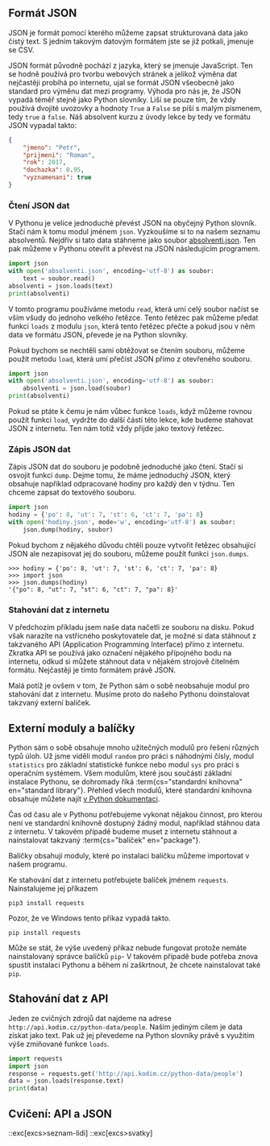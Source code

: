 ## Formát JSON

JSON je formát pomocí kterého můžeme zapsat strukturovaná data jako čistý text. S jedním takovým datovým formátem jste se již potkali, jmenuje se CSV.

JSON formát původně pochází z jazyka, který se jmenuje JavaScript. Ten se hodně používá pro tvorbu webových stránek a jelikož výměna dat nejčastěji probíhá po internetu, ujal se formát JSON všeobecně jako standard pro výměnu dat mezi programy. Výhoda pro nás je, že JSON vypadá téměř stejně jako Python slovníky. Liší se pouze tím, že vždy používá dvojité uvozovky a hodnoty `True` a `False` se píší s malým písmenem, tedy `true` a `false`. Náš absolvent kurzu z úvody lekce by tedy ve formátu JSON vypadal takto:

```json
{
    "jmeno": "Petr",
    "prijmeni": "Roman",
    "rok": 2017,
    "dochazka": 0.95,
    "vyznamenani": true
}
```

### Čtení JSON dat

V Pythonu je velice jednoduché převést JSON na obyčejný Python slovník. Stačí nám k tomu modul jménem `json`. Vyzkoušíme si to na našem seznamu absolventů. Nejdřív si tato data stáhneme jako soubor [absolventi.json](assets/absolventi.json). Ten pak můžeme v Pythonu otevřít a převést na JSON následujícím programem.

```py
import json
with open('absolventi.json', encoding='utf-8') as soubor:
    text = soubor.read()
absolventi = json.loads(text)
print(absolventi)
```

V tomto programu používáme metodu `read`, která umí celý soubor načíst se vším všudy do jednoho velkého řetězce. Tento řetězec pak můžeme předat funkci `loads` z modulu `json`, která tento řetězec přečte a pokud jsou v něm data ve formátu JSON, převede je na Python slovníky.

Pokud bychom se nechtěli sami obtěžovat se čtením souboru, můžeme použít metodu `load`, která umí přečíst JSON přímo z otevřeného souboru.

```py
import json
with open('absolventi.json', encoding='utf-8') as soubor:
    absolventi = json.load(soubor)
print(absolventi)
```

Pokud se ptáte k čemu je nám vůbec funkce `loads`, když můžeme rovnou použít funkci `load`, vydržte do další části této lekce, kde budeme stahovat JSON z internetu. Ten nám totiž vždy přijde jako textový řetězec.

### Zápis JSON dat

Zápis JSON dat do souboru je podobně jednoduché jako čtení. Stačí si osvojit funkci `dump`. Dejme tomu, že máme jednoduchý JSON, který obsahuje například odpracované hodiny pro každý den v týdnu. Ten chceme zapsat do textového souboru.

```py
import json
hodiny = {'po': 8, 'ut': 7, 'st': 6, 'ct': 7, 'pa': 8}
with open('hodiny.json', mode='w', encoding='utf-8') as soubor:
    json.dump(hodiny, soubor)
```

Pokud bychom z nějakého důvodu chtěli pouze vytvořit řetězec obsahující JSON ale nezapisovat jej do souboru, můžeme použít funkci `json.dumps`.

```pycon
>>> hodiny = {'po': 8, 'ut': 7, 'st': 6, 'ct': 7, 'pa': 8}
>>> import json
>>> json.dumps(hodiny)
'{"po": 8, "ut": 7, "st": 6, "ct": 7, "pa": 8}'
```

### Stahování dat z internetu

V předchozím příkladu jsem naše data načetli ze souboru na disku. Pokud však narazíte na vstřícného poskytovatele dat, je možné si data stáhnout z takzvaného API (Application Programming Interface) přímo z internetu. Zkratka API se používá jako označení nějakého přípojného bodu na internetu, odkud si můžete stáhnout data v nějakém strojově čitelném formátu. Nejčastěji je tímto formátem právě JSON.

Malá potíž je ovšem v tom, že Python sám o sobě neobsahuje modul pro stahování dat z internetu. Musíme proto do našeho Pythonu doinstalovat takzvaný externí balíček.

## Externí moduly a balíčky

Python sám o sobě obsahuje mnoho užitečných modulů pro řešení různých typů úloh. Už jsme viděli modul `random` pro práci s náhodnými čísly, modul `statistics` pro základní statistické funkce nebo modul `sys` pro práci s operačním systémem. Všem modulům, které jsou součástí základní instalace Pythonu, se dohromady říká :term{cs="standardní knihovna" en="standard library"}. Přehled všech modulů, které standardní knihovna obsahuje můžete najít [v Python dokumentaci](https://docs.python.org/3/library/).

Čas od času ale v Pythonu potřebujeme vykonat nějakou činnost, pro kterou není ve standardní knihovně dostupný žádný modul, například stáhnou data z internetu. V takovém případě budeme muset z internetu stáhnout a nainstalovat takzvaný :term{cs="balíček" en="package"}.

Balíčky obsahují moduly, které po instalaci balíčku můžeme importovat v našem programu.

Ke stahování dat z internetu potřebujete balíček jménem `requests`. Nainstalujeme jej příkazem

```shell
pip3 install requests
```

Pozor, že ve Windows tento příkaz vypadá takto.

```shell
pip install requests
```

Může se stát, že výše uvedený příkaz nebude fungovat protože nemáte nainstalovaný správce balíčků `pip`\- V takovém případě bude potřeba znova spustit instalaci Pythonu a během ní zaškrtnout, že chcete nainstalovat také `pip`.

## Stahování dat z API

Jeden ze cvičných zdrojů dat najdeme na adrese `http://api.kodim.cz/python-data/people`. Naším jediným cílem je data získat jako text. Pak už jej převedeme na Python slovníky právě s využitím výše zmiňované funkce `loads`.

```py
import requests
import json
response = requests.get('http://api.kodim.cz/python-data/people')
data = json.loads(response.text)
print(data)
```

## Cvičení: API a JSON
::exc[excs>seznam-lidi]
::exc[excs>svatky]
